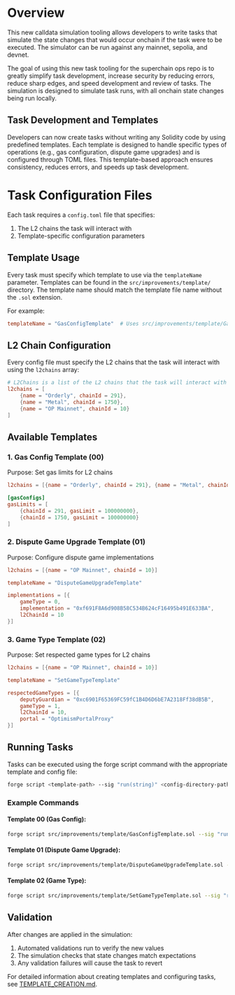 # Overview

This new calldata simulation tooling allows developers to write tasks that simulate the state changes that would occur onchain if the task were to be executed. The simulator can be run against any mainnet, sepolia, and devnet.

The goal of using this new task tooling for the superchain ops repo is to greatly simplify task development, increase security by reducing errors, reduce sharp edges, and speed development and review of tasks. The simulation is designed to simulate task runs, with all onchain state changes being run locally.

## Task Development and Templates

Developers can now create tasks without writing any Solidity code by using predefined templates. Each template is designed to handle specific types of operations (e.g., gas configuration, dispute game upgrades) and is configured through TOML files. This template-based approach ensures consistency, reduces errors, and speeds up task development.

# Task Configuration Files

Each task requires a `config.toml` file that specifies:
1. The L2 chains the task will interact with
2. Template-specific configuration parameters

## Template Usage

Every task must specify which template to use via the `templateName` parameter. Templates can be found in the `src/improvements/template/` directory. The template name should match the template file name without the `.sol` extension.

For example:
```toml
templateName = "GasConfigTemplate"  # Uses src/improvements/template/GasConfigTemplate.sol
```

## L2 Chain Configuration

Every config file must specify the L2 chains that the task will interact with using the `l2chains` array:

```toml
# L2Chains is a list of the L2 chains that the task will interact with
l2chains = [
    {name = "Orderly", chainId = 291},
    {name = "Metal", chainId = 1750},
    {name = "OP Mainnet", chainId = 10}
]
```

## Available Templates

### 1. Gas Config Template (00)
Purpose: Set gas limits for L2 chains
```toml
l2chains = [{name = "Orderly", chainId = 291}, {name = "Metal", chainId = 1750}]

[gasConfigs]
gasLimits = [
    {chainId = 291, gasLimit = 100000000},
    {chainId = 1750, gasLimit = 100000000}
]
```

### 2. Dispute Game Upgrade Template (01)
Purpose: Configure dispute game implementations
```toml
l2chains = [{name = "OP Mainnet", chainId = 10}]

templateName = "DisputeGameUpgradeTemplate"

implementations = [{
    gameType = 0,
    implementation = "0xf691F8A6d908B58C534B624cF16495b491E633BA",
    l2ChainId = 10
}]
```

### 3. Game Type Template (02)
Purpose: Set respected game types for L2 chains
```toml
l2chains = [{name = "OP Mainnet", chainId = 10}]

templateName = "SetGameTypeTemplate"

respectedGameTypes = [{
    deputyGuardian = "0xc6901F65369FC59fC1B4D6D6bE7A2318Ff38dB5B",
    gameType = 1,
    l2ChainId = 10,
    portal = "OptimismPortalProxy"
}]
```

## Running Tasks

Tasks can be executed using the forge script command with the appropriate template and config file:

```bash
forge script <template-path> --sig "run(string)" <config-directory-path>/config.toml --rpc-url <network> -vvv
```

### Example Commands

#### Template 00 (Gas Config):
```bash
forge script src/improvements/template/GasConfigTemplate.sol --sig "run(string)" test/task/mock/example/task-00/config.toml --rpc-url mainnet -vvv
```

#### Template 01 (Dispute Game Upgrade):
```bash
forge script src/improvements/template/DisputeGameUpgradeTemplate.sol --sig "run(string)" test/task/mock/example/task-01/config.toml --rpc-url mainnet -vvv
```

#### Template 02 (Game Type):
```bash
forge script src/improvements/template/SetGameTypeTemplate.sol --sig "run(string)" test/task/mock/example/task-02/config.toml --rpc-url mainnet -vvv
```

## Validation

After changes are applied in the simulation:
1. Automated validations run to verify the new values
2. The simulation checks that state changes match expectations
3. Any validation failures will cause the task to revert

For detailed information about creating templates and configuring tasks, see [TEMPLATE_CREATION.md](./doc/TEMPLATE_CREATION.md).

